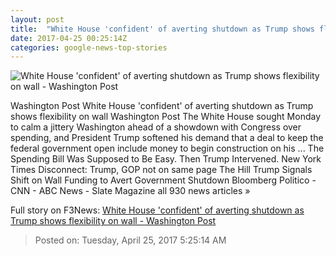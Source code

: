 ```yaml
---
layout: post
title:  "White House 'confident' of averting shutdown as Trump shows flexibility on wall - Washington Post"
date: 2017-04-25 00:25:14Z
categories: google-news-top-stories
---
```


![White House 'confident' of averting shutdown as Trump shows flexibility on wall - Washington Post](https://img.washingtonpost.com/rf/image_1484w/2010-2019/WashingtonPost/2017/04/24/National-Politics/Images/672363056.jpg)

Washington Post White House 'confident' of averting shutdown as Trump shows flexibility on wall Washington Post The White House sought Monday to calm a jittery Washington ahead of a showdown with Congress over spending, and President Trump softened his demand that a deal to keep the federal government open include money to begin construction on his ... The Spending Bill Was Supposed to Be Easy. Then Trump Intervened. New York Times Disconnect: Trump, GOP not on same page The Hill Trump Signals Shift on Wall Funding to Avert Government Shutdown Bloomberg Politico - CNN - ABC News - Slate Magazine all 930 news articles »


Full story on F3News: [White House 'confident' of averting shutdown as Trump shows flexibility on wall - Washington Post](http://www.f3nws.com/n/2jgATG)

> Posted on: Tuesday, April 25, 2017 5:25:14 AM
